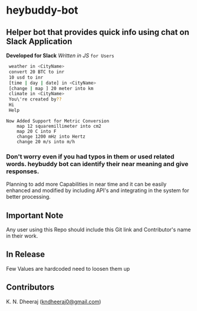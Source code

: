 # heybuddy-bot

## Helper bot that provides quick info using chat on Slack Application

**Developed for Slack** *Written in JS* `for Users`

```bash
 weather in <CityName>
 convert 20 BTC to inr
 10 usd to inr
 [time | day | date] in <CityName>
 [change | map ] 20 meter into km
 climate in <CityName>
 You\'re created by??
 Hi
 Help
```
```
Now Added Support for Metric Conversion
    map 12 squaremillimeter into cm2
    map 20 C into F
    change 1200 mHz into Hertz
    change 20 m/s into m/h  
```

### Don't worry even if you had typos in them or used related words. heybuddy bot can identify their near meaning and give responses.

Planning to add more Capabilities in near time and it can be easily enhanced and modified by including API's
and integrating in the system for better processing.

## Important Note
Any user using this Repo should include this Git link and Contributor's name in their work.

## In Release
Few Values are hardcoded need to loosen them up

## Contributors
K. N. Dheeraj (kndheeraj0@gmail.com)
